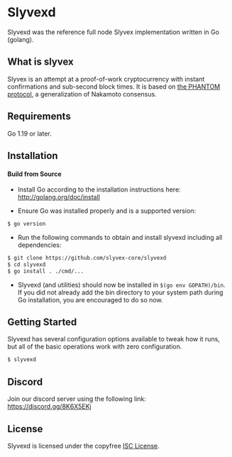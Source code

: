 # Slyvexd

Slyvexd was the reference full node Slyvex implementation written in Go (golang).

## What is slyvex

Slyvex is an attempt at a proof-of-work cryptocurrency with instant confirmations and sub-second block times. It is based on [the PHANTOM protocol](https://eprint.iacr.org/2018/104.pdf), a generalization of Nakamoto consensus.

## Requirements

Go 1.19 or later.

## Installation

#### Build from Source

- Install Go according to the installation instructions here:
  http://golang.org/doc/install

- Ensure Go was installed properly and is a supported version:

```bash
$ go version
```

- Run the following commands to obtain and install slyvexd including all dependencies:

```bash
$ git clone https://github.com/slyvex-core/slyvexd
$ cd slyvexd
$ go install . ./cmd/...
```

- Slyvexd (and utilities) should now be installed in `$(go env GOPATH)/bin`. If you did
  not already add the bin directory to your system path during Go installation,
  you are encouraged to do so now.

## Getting Started

Slyvexd has several configuration options available to tweak how it runs, but all
of the basic operations work with zero configuration.

```bash
$ slyvexd
```

## Discord

Join our discord server using the following link: https://discord.gg/8K6X5EKj


## License

Slyvexd is licensed under the copyfree [ISC License](https://choosealicense.com/licenses/isc/).
